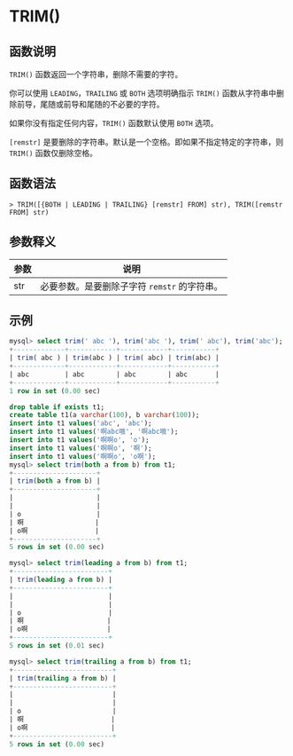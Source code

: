 # **TRIM()**

## **函数说明**

`TRIM()` 函数返回一个字符串，删除不需要的字符。

你可以使用 `LEADING`，`TRAILING` 或 `BOTH` 选项明确指示 `TRIM()` 函数从字符串中删除前导，尾随或前导和尾随的不必要的字符。

如果你没有指定任何内容，`TRIM()` 函数默认使用 `BOTH` 选项。

`[remstr]` 是要删除的字符串。默认是一个空格。即如果不指定特定的字符串，则 `TRIM()` 函数仅删除空格。

## **函数语法**

```
> TRIM([{BOTH | LEADING | TRAILING} [remstr] FROM] str), TRIM([remstr FROM] str)
```

## **参数释义**

|  参数   | 说明  |
|  ----  | ----  |
| str | 必要参数。是要删除子字符 `remstr` 的字符串。 |

## **示例**

```SQL
mysql> select trim(' abc '), trim('abc '), trim(' abc'), trim('abc');
+-------------+------------+------------+-----------+
| trim( abc ) | trim(abc ) | trim( abc) | trim(abc) |
+-------------+------------+------------+-----------+
| abc         | abc        | abc        | abc       |
+-------------+------------+------------+-----------+
1 row in set (0.00 sec)

drop table if exists t1;
create table t1(a varchar(100), b varchar(100));
insert into t1 values('abc', 'abc');
insert into t1 values('啊abc哦', '啊abc哦');
insert into t1 values('啊啊o', 'o');
insert into t1 values('啊啊o', '啊');
insert into t1 values('啊啊o', 'o啊');
mysql> select trim(both a from b) from t1;
+---------------------+
| trim(both a from b) |
+---------------------+
|                     |
|                     |
| o                   |
| 啊                  |
| o啊                 |
+---------------------+
5 rows in set (0.00 sec)

mysql> select trim(leading a from b) from t1;
+------------------------+
| trim(leading a from b) |
+------------------------+
|                        |
|                        |
| o                      |
| 啊                     |
| o啊                    |
+------------------------+
5 rows in set (0.01 sec)

mysql> select trim(trailing a from b) from t1;
+-------------------------+
| trim(trailing a from b) |
+-------------------------+
|                         |
|                         |
| o                       |
| 啊                      |
| o啊                     |
+-------------------------+
5 rows in set (0.00 sec)
```

